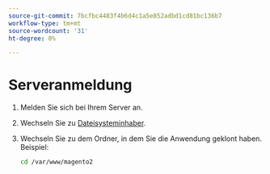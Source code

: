 ```yaml
---
source-git-commit: 7bcfbc4483f4b6d4c1a5e852adbd1cd81bc136b7
workflow-type: tm+mt
source-wordcount: '31'
ht-degree: 0%

---
```

# Serveranmeldung

1. Melden Sie sich bei Ihrem Server an.
1. Wechseln Sie zu [Dateisysteminhaber](https://devdocs.magento.com/guides/v2.4/install-gde/prereq/file-sys-perms-over.html).
1. Wechseln Sie zu dem Ordner, in dem Sie die Anwendung geklont haben. Beispiel:

   ```bash
   cd /var/www/magento2
   ```
